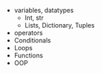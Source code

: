 - variables, datatypes
	- Int, str
	- Lists, Dictionary, Tuples
- operators
- Conditionals
- Loops
- Functions
- OOP
